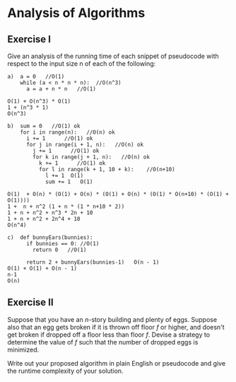 # Analysis of Algorithms

## Exercise I

Give an analysis of the running time of each snippet of
pseudocode with respect to the input size n of each of the following:

```
a)  a = 0   //O(1)
    while (a < n * n * n):  //O(n^3)
      a = a + n * n   //O(1)

O(1) + O(n^3) * O(1)
1 + (n^3 * 1)
O(n^3)
```

```
b)  sum = 0   //O(1) ok
    for i in range(n):   //O(n) ok
      i += 1      //O(1) ok
      for j in range(i + 1, n):   //O(n) ok
        j += 1      //O(1) ok
        for k in range(j + 1, n):   //O(n) ok
          k += 1      //O(1) ok
          for l in range(k + 1, 10 + k):    //O(n+10)
            l += 1  O(1)
            sum += 1   O(1)

O(1)  + O(n) * (O(1) + O(n) * (O(1) + O(n) * (O(1) * O(n+10) * (O(1) + O(1))))
1 +  n + n^2 (1 + n * (1 * n+10 * 2))
1 + n + n^2 + n^3 * 2n + 10
1 + n + n^2 + 2n^4 + 10
O(n^4)
```

```
c)  def bunnyEars(bunnies):
      if bunnies == 0: //O(1)
        return 0   //O(1)

      return 2 + bunnyEars(bunnies-1)   O(n - 1)
O(1) + O(1) + O(n - 1)
n-1
O(n)
```

## Exercise II

Suppose that you have an _n_-story building and plenty of eggs. Suppose also that an egg gets broken if it is thrown off floor _f_ or higher, and doesn't get broken if dropped off a floor less than floor _f_. Devise a strategy to determine the value of _f_ such that the number of dropped eggs is minimized.

Write out your proposed algorithm in plain English or pseudocode and give the runtime complexity of your solution.
